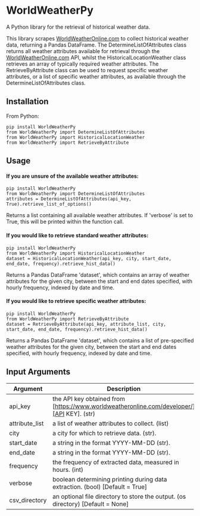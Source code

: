 # WorldWeatherPy

A Python library for the retrieval of historical weather data.

This library scrapes [WorldWeatherOnline.com][website] to collect historical weather data, returning a Pandas DataFrame. 
The DetermineListOfAttributes class returns all weather attributes available for retrieval through the [WorldWeatherOnline.com][website] API, whilst the HistoricalLocationWeather class retrieves an array of typically required weather attributes. The RetrieveByAttribute class can be used to request specific weather attributes, or a list of specific weather attributes, as available through the DetermineListOfAttributes class.

## Installation

From Python:
```
pip install WorldWeatherPy
from WorldWeatherPy import DetermineListOfAttributes
from WorldWeatherPy import HistoricalLocationWeather
from WorldWeatherPy import RetrieveByAttribute
```

## Usage


#### If you are unsure of the available weather attributes:

```
pip install WorldWeatherPy
from WorldWeatherPy import DetermineListOfAttributes
attributes = DetermineListOfAttributes(api_key, True).retrieve_list_of_options()
```
Returns a list containing all available weather attributes. If 'verbose' is set to True, this will be printed within the function call.

#### If you would like to retrieve standard weather attributes:

```
pip install WorldWeatherPy
from WorldWeatherPy import HistoricalLocationWeather
dataset = HistoricalLocationWeather(api_key, city, start_date, end_date, frequency).retrieve_hist_data()
```
Returns a Pandas DataFrame 'dataset', which contains an array of weather attributes for the given city, between the start and end dates specified, with hourly frequency, indexed by date and time.

#### If you would like to retrieve specific weather attributes:

```
pip install WorldWeatherPy
from WorldWeatherPy import RetrieveByAttribute
dataset = RetrieveByAttribute(api_key, attribute_list, city, start_date, end_date, frequency).retrieve_hist_data()
```
Returns a Pandas DataFrame 'dataset', which contains a list of pre-specified weather attributes for the given city, between the start and end dates specified, with hourly frequency, indexed by date and time.


## Input Arguments

| Argument | Description |
| ------ | --------- |
| api_key | the API key obtained from [https://www.worldweatheronline.com/developer/][API KEY]. (str) |
| attribute_list | a list of weather attributes to collect. (list) |
| city | a city for which to retrieve data. (str).  |
| start_date | a string in the format YYYY-MM-DD (str). |
| end_date | a string in the format YYYY-MM-DD (str). |
| frequency | the frequency of extracted data, measured in hours. (int) |
| verbose | boolean determining printing during data extraction. (bool) [Default = True] |
| csv_directory | an optional file directory to store the output. (os directory) [Default = None] |


   [website]: <https://www.worldweatheronline.com/>
   [API KEY]: <https://www.worldweatheronline.com/developer/>



